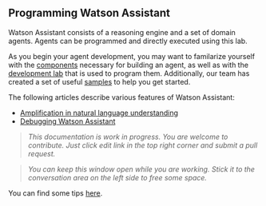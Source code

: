 ## Programming Watson Assistant

Watson Assistant consists of a reasoning engine and a set of domain agents. Agents can be programmed and directly executed using this lab. 

As you begin your agent development, you may want to familarize yourself with the [components](./components/Components.md) necessary for building an agent, as well as with the [development lab](./lab/Overview.md) that is used to program them. Additionally, our team has created a set of useful [samples](./Samples.md) to help you get started.

The following articles describe various features of Watson Assistant:
* [Amplification in natural language understanding](./articles/NaturalLanguageUnderstatnding.md)
* [Debugging Watson Assistant](./articles/DebuggingWatsonAssistant.md)

> _This documentation is work in progress. You are welcome to contribute. Just click edit link in the top right corner and submit a pull request._

> _You can keep this window open while you are working. Stick it to the conversation area on the left side to free some space._

You can find some tips [here](./DevTips.md).
